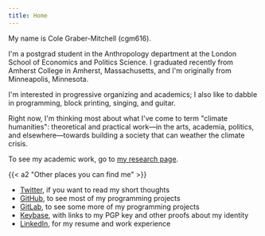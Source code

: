 ```yaml
---
title: Home
---
```


My name is Cole Graber-Mitchell (cgm616).

I'm a postgrad student in the Anthropology department at the London School of
Economics and Politics Science.
I graduated recently from Amherst College in Amherst, Massachusetts, and I'm
originally from Minneapolis, Minnesota.

I'm interested in progressive organizing and academics; I also like to dabble in
programming, block printing, singing, and guitar.

Right now, I'm thinking most about what I've come to term "climate humanities":
theoretical and practical work—in the arts, academia, politics, and
elsewhere—towards building a society that can weather the climate crisis.

To see my academic work, go to [my research page](/research).

{{< a2 "Other places you can find me" >}}

- [Twitter](https://twitter.com/cgm616), if you want to read my short thoughts
- [GitHub](https://github.com/cgm616), to see most of my programming projects
- [GitLab](https://gitlab.com/cgm616), to see some more of my programming projects
- [Keybase](https://keybase.io/cgm616/), with links to my PGP key and other proofs about my identity
- [LinkedIn](https://www.linkedin.com/in/cgm616), for my resume and work experience
